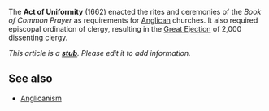 The **Act of Uniformity** (1662) enacted the rites and ceremonies
of the *Book of Common Prayer* as requirements for
[Anglican](Anglican "Anglican") churches. It also required
episcopal ordination of clergy, resulting in the
[Great Ejection](index.php?title=Great_Ejection&action=edit&redlink=1 "Great Ejection (page does not exist)")
of 2,000 dissenting clergy.

*This article is a **[stub](http://www.theopedia.com/Category:Theopedia_stubs "Category:Theopedia stubs")**. Please edit it to add information.*
## See also

-   [Anglicanism](Anglicanism "Anglicanism")



